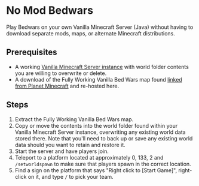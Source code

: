 # No Mod Bedwars

Play Bedwars on your own Vanilla Minecraft Server (Java) without having to download separate mods, maps, or alternate Minecraft distributions.

## Prerequisites

* A working [Vanilla Minecraft Server instance](https://www.minecraft.net/en-us/download/server) with world folder contents you are willing to overwrite or delete.
* A download of the Fully Working Vanilla Bed Wars map found [linked from Planet Minecraft](https://www.planetminecraft.com/project/fully-working-vanilla-bed-wars-no-mods/) and re-hosted here.

## Steps

1. Extract the Fully Working Vanilla Bed Wars map.
2. Copy or move the contents into the world folder found within your Vanilla Minecraft Server instance, overwriting any existing world data stored there.  Note that you'll need to back up or save any existing world data should you want to retain and restore it.
3. Start the server and have players join.
4. Teleport to a platform located at approximately 0, 133, 2 and `/setworldspawn` to make sure that players spawn in the correct location.
5. Find a sign on the platform that says "Right click to \[Start Game\]", right-click on it, and type `/` to pick your team.
